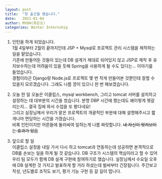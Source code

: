 ```yaml
---
layout: post
title:  "첫 출근을 했습니다."
date:   2021-01-04
author: MYOH(최은오)
categories: Winter Internship
---
```


1. 인턴을 하게 되었습니다.  
   1월 4일부터 2월의 끝까지인데 JSP + Mysql로 프로젝트 관리 시스템을 제작하는 일을 맡았습니다.  
   기존에 만들어둔 것들이 있는데 DB 설계가 제대로 되어있지 않고 JSP로 제작 후 유지보수하는데 어려움이 있을 듯해 Spring을 사용하게 될 수도 있다는... 이야기를 들었습니다.  
   경험이라곤 Django랑 Node.js로 프로젝트 몇 번 작게 만들어본 것뿐인데 잘할 수 있을지 모르겠습니다. 그래도 나름 깡이 있으니 한 번 해보겠습니다.

2. 오늘 한 일
   오늘은 이클립스, mysql workbench, 그리고 tomcat 서버를 설치하고 설정하는 데 대부분의 시간을 썼습니다. 분명 DBP 시간에 했는데도 왜이렇게 헷갈리는지... 결국 집에 와서 수업을 또 봤다네요!  
   그리고 실장님께서 우리가 맡은 프로젝트의 개괄적인 부분에 대해 설명해주시고 짧게나마 면담하는 시간을 가졌습니다.  
   비록 인턴이지만 어른들에 둘러싸여 일하는게 나름 짜릿합니다. ~~내 자신이 멋져보이는 효과가 있음~~  

3. 앞으로 할 일  
   이클립스 설정을 내일 가서 다시 하고 tomcat과 연동하는데 성공하면 본격적으로 DB를 손보는 일을 하게 될 것 같습니다. DB 구조가 시스템의 핵심이라고 할 수 있어 우리 팀 모두가 함께 DB 설계 구현에 참여하기로 했습니다. 실장님께서 수요일 오후에 DB 설계한 것 가지고 발표하게 할 거라 하셨는데 벌써부터 긴장됩니다. 주간보고 작성, 년도별로 조직도 보기, 평가 기능 구현 등 갈 길이 멉니다.   

